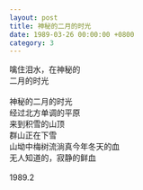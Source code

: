 ```yaml
---
layout: post
title: 神秘的二月的时光
date: 1989-03-26 00:00:00 +0800
category: 3
---
```


噙住泪水，在神秘的<br>
二月的时光<br>
<br>
神秘的二月的时光<br>
经过北方单调的平原<br>
来到积雪的山顶<br>
群山正在下雪<br>
山坳中梅树流淌真今年冬天的血<br>
无人知道的，寂静的鲜血<br>
<br>
1989.2